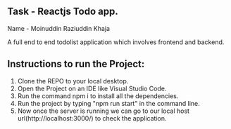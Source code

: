 ## Task - Reactjs Todo app.
Name - Moinuddin Raziuddin Khaja

A full end to end todolist application which involves frontend and backend.

## Instructions to run the Project:

1. Clone the REPO to your local desktop.
2. Open the Project on an IDE like Visual Studio Code.
3. Run the command npm i to install all the dependencies.
6. Run the project by typing "npm run start" in the command line.
7. Now once the server is running we can go to our local host url(http://localhost:3000/) to check the application.